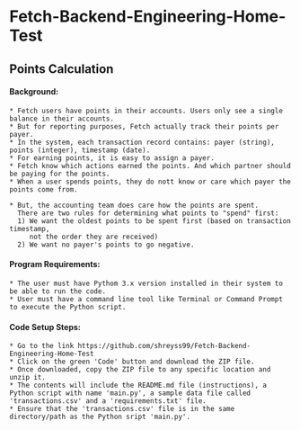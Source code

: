 # Fetch-Backend-Engineering-Home-Test

## Points Calculation

#### Background:
     
    * Fetch users have points in their accounts. Users only see a single balance in their accounts. 
    * But for reporting purposes, Fetch actually track their points per payer. 
    * In the system, each transaction record contains: payer (string), points (integer), timestamp (date). 
    * For earning points, it is easy to assign a payer. 
    * Fetch know which actions earned the points. And which partner should be paying for the points. 
    * When a user spends points, they do nott know or care which payer the points come from. 
    
    * But, the accounting team does care how the points are spent. 
      There are two rules for determining what points to "spend" first: 
      1) We want the oldest points to be spent first (based on transaction timestamp, 
         not the order they are received) 
      2) We want no payer's points to go negative.

#### Program Requirements:

    * The user must have Pythom 3.x version installed in their system to be able to run the code.
    * User must have a command line tool like Terminal or Command Prompt to execute the Python script.
    
#### Code Setup Steps:

    * Go to the link https://github.com/shreyss99/Fetch-Backend-Engineering-Home-Test 
    * Click on the green 'Code' button and download the ZIP file.
    * Once downloaded, copy the ZIP file to any specific location and unzip it.
    * The contents will include the README.md file (instructions), a Python script with name 'main.py', a sample data file called 'transactions.csv' and a 'requirements.txt' file.
    * Ensure that the 'transactions.csv' file is in the same directory/path as the Python sript 'main.py'.
    
    
    
    
